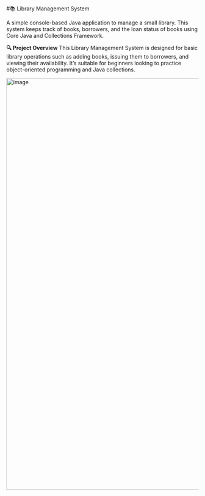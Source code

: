 #📚 Library Management System 

A simple console-based Java application to manage a small library. This system keeps track of books, borrowers, and the loan status of books using Core Java and Collections Framework.

**🔍 Project Overview**
This Library Management System is designed for basic library operations such as adding books, issuing them to borrowers, and viewing their availability. It’s suitable for beginners looking to practice object-oriented programming and Java collections.






<img width="1920" height="1080" alt="image" src="https://github.com/user-attachments/assets/d1928393-156a-4cb2-b158-4a17f7974928" />
